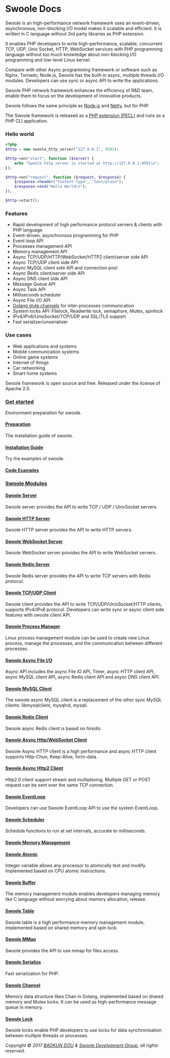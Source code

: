 # Swoole Docs

Swoole is an high-performance network framework uses an event-driven, asynchronous, non-blocking I/O model makes it scalable and efficient. It is written in C language without 3rd party libraries as PHP extension.

It enables PHP developers to write high-performance, scalable, concurrent TCP, UDP, Unix Socket, HTTP, WebSocket services with PHP programming language without too much knowledge about non-blocking I/O programming and low-level Linux kernel.

Compare with other Async programming framework or software such as Nginx, Tornado, Node.js, Swoole has the built-in async, multiple threads I/O modules. Developers can use sync or async API to write the applications.

Swoole PHP network framework enhances the efficiency of R&D team, enable them to focus on the development of innovative products.

Swoole follows the same principle as [Node.js](https://nodejs.org/en/) and [Netty](https://netty.io/), but for PHP.

The Swoole framework is released as a [PHP extension (PECL)](https://pecl.php.net/package/swoole) and runs as a PHP CLI application.


### Hello world

``` php
<?php
$http = new swoole_http_server("127.0.0.1", 9501);

$http->on("start", function ($server) {
    echo "Swoole http server is started at http://127.0.0.1:9501\n";
});

$http->on("request", function ($request, $response) {
    $response->header("Content-Type", "text/plain");
    $response->end("Hello World\n");
});

$http->start();
```

### Features

* Rapid development of high performance protocol servers & clients with PHP language
* Event-driven, asynchronous programming for PHP
* Event loop API
* Processes management API
* Memory management API
* Async TCP/UDP/HTTP/WebSocket/HTTP2 client/server side API
* Async TCP/UDP client side API
* Async MySQL client side API and connection pool
* Async Redis client/server side API
* Async DNS client side API
* Message Queue API
* Async Task API
* Milliseconds scheduler
* Async File I/O API
* [Golang style channels](https://en.wikipedia.org/wiki/Channel_\(programming\)) for inter-processes communication
* System locks API: Filelock, Readwrite lock, semaphore, Mutex, spinlock
* IPv4/IPv6/UnixSocket/TCP/UDP and SSL/TLS support
* Fast serializer/unserializer

### Use cases

* Web applications and systems
* Mobile communication systems
* Online game systems
* Internet of things
* Car networking 
* Smart home systems

Swoole framework is open source and free. Released under the license of Apache 2.0.

### [Get started](get-started.md)

Environment preparation for swoole.

#### [Preparation](/get-started/preparation.md)

The installation guide of swoole.

#### [Installation Guide](/get-started/installation.md)

Try the examples of swoole.

#### [Code Examples](/get-started/examples.md)

### [Swoole Modules](/modules.md)

#### [Swoole Server](/modules/swoole-server/introduction.md)

Swoole server provides the API to write TCP / UDP / UnixSocket servers.

#### [Swoole HTTP Server](/modules/swoole-http-server/introduction.md)

Swoole HTTP server provides the API to write HTTP servers.

#### [Swoole WebSocket Server](/modules/swoole-websocket-server/introduction.md)

Swoole WebSocket server provides the API to write WebSocket servers.

#### [Swoole Redis Server](/modules/swoole-redis-server/introduction.md)

Swoole Redis server provides the API to write TCP servers with Redis protocol.

#### [Swoole TCP/UDP Client](/modules/swoole-client/introduction.md)

Swoole client provides the API to write TCP/UDP/UnixSocket/HTTP clients, supports IPv4/IPv6 protocol. Developers can write sync or async client side features with swoole client API.

#### [Swoole Process Manager](/modules/swoole-process/introduction.md)

Linux process management module can be used to create new Linux process, manage the processes, and the communication between different processes.

#### [Swoole Async File I/O](/modules/swoole-async-io/introduction.md)

Async API includes the async File IO API, Timer, async HTTP client API, async MySQL client API,  async Redis client API and async DNS client API.

#### [Swoole MySQL Client](/modules/swoole-async-mysql-client/introduction.md)

The swoole async MySQL client is a replacement of the other sync MySQL clients: libmysqlclient, mysqlnd, mysqli.

#### [Swoole Redis Client](/modules/swoole-async-redis-client/introduction.md)

Swoole async Redis client is based on *hiredis*.

#### [Swoole Async Http/WebSocket Client](/modules/swoole-async-http-client/introduction.md)

Swoole Async HTTP client is a high performance and async HTTP client supports Http-Chun, Keep-Alive, form-data.

#### [Swoole Async Http2 Client](/modules/swoole-async-http2-client/introduction.md)

Http2.0 client support stream and multiplexing. Multiple GET or POST request can be sent over the same TCP connection.

#### [Swoole EventLoop](/modules/swoole-event-loop/introduction.md)

Developers can use Swoole EventLoop API to use the system EventLoop.

#### [Swoole Scheduler](/modules/swoole-scheduler/introduction.md)

Schedule functions to run at set intervals, accurate to milliseconds.

#### [Swoole Memory Management](/modules/swoole-memory/introduction.md)

#### [Swoole Atomic](/modules/swoole-atomic/introduction.md)

Integer variable allows any processor to atomically test and modify. Implemented based on CPU atomic instructions.

#### [Swoole Buffer](/modules/swoole-buffer/introduction.md)

The memory management module enables developers managing memory like C language without worrying about memory allocation, release.

#### [Swoole Table](/modules/swoole-table/introduction.md)

Swoole table is a high performance memory management module, implemented based on shared memory and spin lock.

#### [Swoole MMap](/modules/swoole-mmap/introduction.md)

Swoole provides the API to use mmap for files access.

#### [Swoole Serialize](/modules/swoole-serialize/introduction.md)

Fast serialization for PHP.

#### [Swoole Channel](/modules/swoole-channel/introduction.md)

Memory data structure likes Chan in Golang, implemented based on shared memory and Mutex locks. It can be used as high-performance message queue in memory. 

#### [Swoole Lock](/modules/swoole-lock/introduction.md)

Swoole locks enable PHP developers to use locks for data synchronisation between multiple threads or processes.

*Copyright © 2017 [BAOKUN DOU](https://blog.eood.cn) & [Swoole Development Group](https://github.com/swoole/swoole-src), all rights reserved.*



